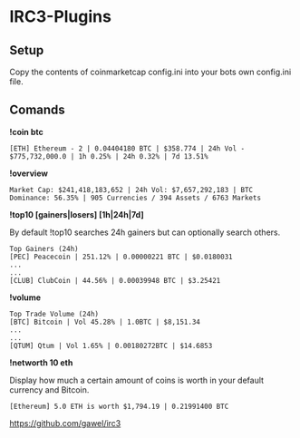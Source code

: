 # IRC3-Plugins

## Setup

Copy the contents of coinmarketcap config.ini into your bots own config.ini file. 

## Comands

**!coin btc**
```
[ETH] Ethereum - 2 | 0.04404180 BTC | $358.774 | 24h Vol - $775,732,000.0 | 1h 0.25% | 24h 0.32% | 7d 13.51%
```

**!overview**
```
Market Cap: $241,418,183,652 | 24h Vol: $7,657,292,183 | BTC Dominance: 56.35% | 905 Currencies / 394 Assets / 6763 Markets
```

**!top10 [gainers|losers] [1h|24h|7d]**

By default !top10 searches 24h gainers but can optionally search others.
```
Top Gainers (24h)
[PEC] Peacecoin | 251.12% | 0.00000221 BTC | $0.0180031
...
...
[CLUB] ClubCoin | 44.56% | 0.00039948 BTC | $3.25421
```

**!volume**
```
Top Trade Volume (24h)
[BTC] Bitcoin | Vol 45.28% | 1.0BTC | $8,151.34
...
...
[QTUM] Qtum | Vol 1.65% | 0.00180272BTC | $14.6853
```


**!networth 10 eth**

Display how much a certain amount of coins is worth in your default currency and Bitcoin.
```
[Ethereum] 5.0 ETH is worth $1,794.19 | 0.21991400 BTC
```

https://github.com/gawel/irc3

